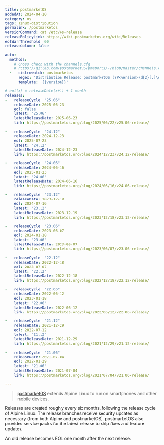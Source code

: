 ```yaml
---
title: postmarketOS
addedAt: 2024-04-10
category: os
tags: linux-distribution
permalink: /postmarketos
versionCommand: cat /etc/os-release
releasePolicyLink: https://wiki.postmarketos.org/wiki/Releases
eolWarnThreshold: 60
releaseColumn: false

auto:
  methods:
    # Cross check with the channels.cfg
    # https://gitlab.com/postmarketOS/pmaports/-/blob/master/channels.cfg?ref_type=heads
  -   distrowatch: postmarketos
      regex: 'Distribution Release: postmarketOS (?P<version>\d{2}[.]\d{2})'
      template: '{{version}}'

# eol(x) = releaseDate(x+1) + 1 month
releases:
-   releaseCycle: "25.06"
    releaseDate: 2025-06-23
    eol: false
    latest: "25.06"
    latestReleaseDate: 2025-06-23
    link: https://postmarketos.org/blog/2025/06/22/v25.06-release/

-   releaseCycle: "24.12"
    releaseDate: 2024-12-23
    eol: 2025-07-23
    latest: "24.12"
    latestReleaseDate: 2024-12-23
    link: https://postmarketos.org/blog/2024/12/23/v24.12-release/

-   releaseCycle: "24.06"
    releaseDate: 2024-06-16
    eol: 2025-01-23
    latest: "24.06"
    latestReleaseDate: 2024-06-16
    link: https://postmarketos.org/blog/2024/06/16/v24.06-release/

-   releaseCycle: "23.12"
    releaseDate: 2023-12-18
    eol: 2024-07-16
    latest: "23.12"
    latestReleaseDate: 2023-12-19
    link: https://postmarketos.org/blog/2023/12/18/v23.12-release/

-   releaseCycle: "23.06"
    releaseDate: 2023-06-07
    eol: 2024-01-18
    latest: "23.06"
    latestReleaseDate: 2023-06-07
    link: https://postmarketos.org/blog/2023/06/07/v23.06-release/

-   releaseCycle: "22.12"
    releaseDate: 2022-12-18
    eol: 2023-07-07
    latest: "22.12"
    latestReleaseDate: 2022-12-18
    link: https://postmarketos.org/blog/2022/12/18/v22.12-release/

-   releaseCycle: "22.06"
    releaseDate: 2022-06-12
    eol: 2023-01-18
    latest: "22.06"
    latestReleaseDate: 2022-06-12
    link: https://postmarketos.org/blog/2022/06/12/v22.06-release/

-   releaseCycle: "21.12"
    releaseDate: 2021-12-29
    eol: 2022-07-12
    latest: "21.12"
    latestReleaseDate: 2021-12-29
    link: https://postmarketos.org/blog/2021/12/29/v21.12-release/

-   releaseCycle: "21.06"
    releaseDate: 2021-07-04
    eol: 2022-01-29
    latest: "21.06"
    latestReleaseDate: 2021-07-04
    link: https://postmarketos.org/blog/2021/07/04/v21.06-release/

---
```


> [postmarketOS](https://postmarketos.org/) extends Alpine Linux
> to run on smartphones and other mobile devices.

Releases are created roughly every six months, following the release cycle of Alpine Linux.
The release branches receive security updates as necessary (from both Alpine and postmarketOS).
postmarketOS also provides service packs for the latest release to ship fixes and feature updates.

An old release becomes EOL one month after the next release.
